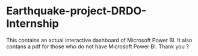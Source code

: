 # Earthquake-project-DRDO-Internship
This contains an actual interactive dashboard of Microsoft Power BI.
It also contans a pdf for those who do not have Microsoft Power BI. 
Thank you ?
